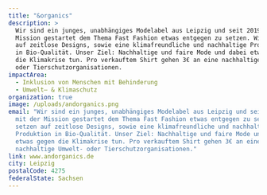 ```yaml
---
title: "&organics"
description: >
  Wir sind ein junges, unabhängiges Modelabel aus Leipzig und seit 2019 mit der
  Mission gestartet dem Thema Fast Fashion etwas entgegen zu setzen. Wir setzen
  auf zeitlose Designs, sowie eine klimafreundliche und nachhaltige Produktion
  in Bio-Qualität. Unser Ziel: Nachhaltige und faire Mode und dabei etwas gegen
  die Klimakrise tun. Pro verkauftem Shirt gehen 3€ an eine nachhaltige Umwelt-
  oder Tierschutzorganisationen.
impactArea:
  - Inklusion von Menschen mit Behinderung
  - Umwelt– & Klimaschutz
organization: true
image: /uploads/andorganics.png
email: "Wir sind ein junges, unabhängiges Modelabel aus Leipzig und seit 2019
  mit der Mission gestartet dem Thema Fast Fashion etwas entgegen zu setzen. Wir
  setzen auf zeitlose Designs, sowie eine klimafreundliche und nachhaltige
  Produktion in Bio-Qualität. Unser Ziel: Nachhaltige und faire Mode und dabei
  etwas gegen die Klimakrise tun. Pro verkauftem Shirt gehen 3€ an eine
  nachhaltige Umwelt- oder Tierschutzorganisationen."
link: www.andorganics.de
city: Leipzig
postalCode: 4275
federalState: Sachsen
---
```

